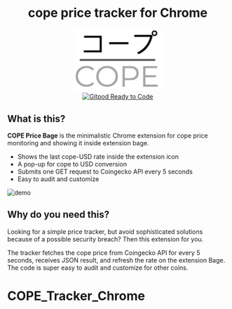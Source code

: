 <h1 align="center">cope price tracker for Chrome</h1>

<div align="center">
  <a href="https://github.com/adlahbib/cope-Tracker">
    <img src="img/cope-orig.png" alt="cope price tracker for Chrome" width="200">
  </a>
  <br>
  <a href="https://gitpod.io/#https://github.com/adlahbib/cope-Tracker">
    <img src="https://img.shields.io/badge/Gitpod-Ready--to--Code-blue?logo=gitpod" alt="Gitpod Ready to Code">
  </a>
  </div>

## What is this?

**COPE Price Bage** is the minimalistic Chrome extension for cope price monitoring and showing it inside extension bage. 


- Shows the last cope-USD rate inside the extension icon
- A pop-up for cope to USD conversion
- Submits one GET request to Coingecko API every 5 seconds
- Easy to audit and customize

![demo]()
## Why do you need this?

Looking for a simple price tracker, but avoid sophisticated solutions because of a possible security breach?  Then this extension for you. 

The tracker fetches the cope price from Coingecko API for every 5 seconds, receives JSON result, and refresh the rate on the extension Bage. The code is super easy to audit and customize for other coins. 

# COPE_Tracker_Chrome
